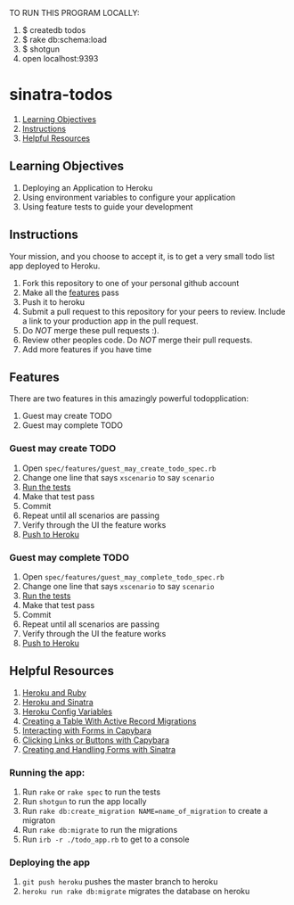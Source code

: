 TO RUN THIS PROGRAM LOCALLY:
1) $ createdb todos
2) $ rake db:schema:load
3) $ shotgun
4) open localhost:9393

# sinatra-todos
1. [Learning Objectives](#learning-objectives)
1. [Instructions](#instructions)
1. [Helpful Resources](#helpful-resources)

## Learning Objectives

1. Deploying an Application to Heroku
1. Using environment variables to configure your application
1. Using feature tests to guide your development

## Instructions

Your mission, and you choose to accept it, is to get a very small todo list app
deployed to Heroku.

1. Fork this repository to one of your personal github account
1. Make all the [features](#features) pass
1. Push it to heroku
1. Submit a pull request to this repository for your peers to review. Include a
   link to your production app in the pull request.
1. Do *NOT* merge these pull requests :).
1. Review other peoples code. Do *NOT* merge their pull requests.
1. Add more features if you have time


## Features
There are two features in this amazingly powerful todopplication:

1. Guest may create TODO
1. Guest may complete TODO

### Guest may create TODO

1. Open `spec/features/guest_may_create_todo_spec.rb`
1. Change one line that says `xscenario` to say `scenario`
1. [Run the tests](#running-the-app)
1. Make that test pass
1. Commit
1. Repeat until all scenarios are passing
1. Verify through the UI the feature works
1. [Push to Heroku](#deploying-the-app)

### Guest may complete TODO

1. Open `spec/features/guest_may_complete_todo_spec.rb`
1. Change one line that says `xscenario` to say `scenario`
1. [Run the tests](#running-the-app)
1. Make that test pass
1. Commit
1. Repeat until all scenarios are passing
1. Verify through the UI the feature works
1. [Push to Heroku](#deploying-the-app)

## Helpful Resources
1. [Heroku and Ruby](https://devcenter.heroku.com/articles/getting-started-with-ruby#prerequisites)
1. [Heroku and Sinatra](https://devcenter.heroku.com/articles/rack#frameworks)
1. [Heroku Config Variables](https://devcenter.heroku.com/articles/config-vars)
1. [Creating a Table With Active Record Migrations](http://guides.rubyonrails.org/migrations.html#creating-a-table)
1. [Interacting with Forms in Capybara](https://github.com/jnicklas/capybara#interacting-with-forms)
1. [Clicking Links or Buttons with Capybara](https://github.com/jnicklas/capybara#clicking-links-and-buttons)
1. [Creating and Handling Forms with Sinatra](http://net.tutsplus.com/tutorials/ruby/singing-with-sinatra-the-recall-app-2/)

### Running the app:

1. Run `rake` or `rake spec` to run the tests
1. Run `shotgun` to run the app locally
1. Run `rake db:create_migration NAME=name_of_migration` to create a migraton
1. Run `rake db:migrate` to run the migrations
1. Run `irb -r ./todo_app.rb` to get to a console

### Deploying the app
1. `git push heroku` pushes the master branch to heroku
1. `heroku run rake db:migrate` migrates the database on heroku

